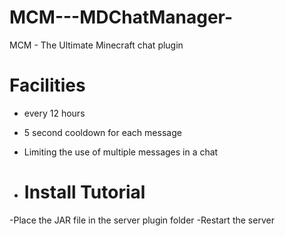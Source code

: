 # MCM---MDChatManager-
MCM - The Ultimate Minecraft chat plugin

# Facilities
- every 12 hours
- 5 second cooldown for each message
- Limiting the use of multiple messages in a chat

- # Install Tutorial
-Place the JAR file in the server plugin folder
-Restart the server
